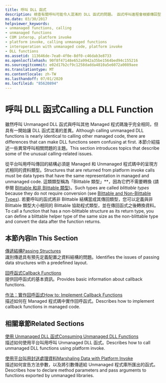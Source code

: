 ```yaml
---
title: 呼叫 DLL 函式
description: 檢查有關呼叫可能令人混淆的 DLL 函式的問題。 函式呼叫進程會根據傳回型別是否為可直接上傳而有所不同。
ms.date: 03/30/2017
helpviewer_keywords:
- unmanaged functions, calling
- unmanaged functions
- COM interop, platform invoke
- platform invoke, calling unmanaged functions
- interoperation with unmanaged code, platform invoke
- DLL functions
ms.assetid: 113646de-7ea0-4f0e-8df0-c46dab3e8733
ms.openlocfilehash: 90f8f47148e652a9942a35be1564bed94c155216
ms.sourcegitcommit: e02d17b2cf9c1258dadda4810a5e6072a0089aee
ms.translationtype: MT
ms.contentlocale: zh-TW
ms.lasthandoff: 07/01/2020
ms.locfileid: "85620894"
---
```

# <a name="calling-a-dll-function"></a><span data-ttu-id="085b6-104">呼叫 DLL 函式</span><span class="sxs-lookup"><span data-stu-id="085b6-104">Calling a DLL Function</span></span>
<span data-ttu-id="085b6-105">雖然呼叫 Unmanaged DLL 函式與呼叫其他 Managed 程式碼幾乎完全相同，但具有一開始讓 DLL 函式混淆的差異。</span><span class="sxs-lookup"><span data-stu-id="085b6-105">Although calling unmanaged DLL functions is nearly identical to calling other managed code, there are differences that can make DLL functions seem confusing at first.</span></span> <span data-ttu-id="085b6-106">本節介紹描述一些異常呼叫相關問題的主題。</span><span class="sxs-lookup"><span data-stu-id="085b6-106">This section introduces topics that describe some of the unusual calling-related issues.</span></span>  
  
 <span data-ttu-id="085b6-107">從平台叫用呼叫傳回的結構必須是 Managed 和 Unmanaged 程式碼中的呈現方式相同的資料類型。</span><span class="sxs-lookup"><span data-stu-id="085b6-107">Structures that are returned from platform invoke calls must be data types that have the same representation in managed and unmanaged code.</span></span> <span data-ttu-id="085b6-108">這類類型稱為「Blittable 類型」\*\*，因為它們不需要轉換 (請參閱 [Blittable 和非 Blittable 類型](blittable-and-non-blittable-types.md))。</span><span class="sxs-lookup"><span data-stu-id="085b6-108">Such types are called *blittable types* because they do not require conversion (see [Blittable and Non-Blittable Types](blittable-and-non-blittable-types.md)).</span></span> <span data-ttu-id="085b6-109">若要呼叫的函式將非 Blittable 結構當成其傳回類型，您可以定義與非 Blittable 類型大小相同的 Blittable 協助程式類型，並在傳回函式之後轉換資料。</span><span class="sxs-lookup"><span data-stu-id="085b6-109">To call a function that has a non-blittable structure as its return type, you can define a blittable helper type of the same size as the non-blittable type and convert the data after the function returns.</span></span>  
  
## <a name="in-this-section"></a><span data-ttu-id="085b6-110">本節內容</span><span class="sxs-lookup"><span data-stu-id="085b6-110">In This Section</span></span>  
 [<span data-ttu-id="085b6-111">傳遞結構</span><span class="sxs-lookup"><span data-stu-id="085b6-111">Passing Structures</span></span>](passing-structures.md)  
 <span data-ttu-id="085b6-112">識別傳遞具有預先定義配置之資料結構的問題。</span><span class="sxs-lookup"><span data-stu-id="085b6-112">Identifies the issues of passing data structures with a predefined layout.</span></span>  
  
 [<span data-ttu-id="085b6-113">回呼函式</span><span class="sxs-lookup"><span data-stu-id="085b6-113">Callback Functions</span></span>](callback-functions.md)  
 <span data-ttu-id="085b6-114">提供回呼函式的基本資訊。</span><span class="sxs-lookup"><span data-stu-id="085b6-114">Provides basic information about callback functions.</span></span>  
  
 [<span data-ttu-id="085b6-115">作法：實作回呼函式</span><span class="sxs-lookup"><span data-stu-id="085b6-115">How to: Implement Callback Functions</span></span>](how-to-implement-callback-functions.md)  
 <span data-ttu-id="085b6-116">描述如何在 Managed 程式碼中實作回呼函式。</span><span class="sxs-lookup"><span data-stu-id="085b6-116">Describes how to implement callback functions in managed code.</span></span>  
  
## <a name="related-sections"></a><span data-ttu-id="085b6-117">相關章節</span><span class="sxs-lookup"><span data-stu-id="085b6-117">Related Sections</span></span>  
 [<span data-ttu-id="085b6-118">使用 Unmanaged DLL 函式</span><span class="sxs-lookup"><span data-stu-id="085b6-118">Consuming Unmanaged DLL Functions</span></span>](consuming-unmanaged-dll-functions.md)  
 <span data-ttu-id="085b6-119">描述如何使用平台叫用呼叫 Unmanaged DLL 函式。</span><span class="sxs-lookup"><span data-stu-id="085b6-119">Describes how to call unmanaged DLL functions using platform invoke.</span></span>  
  
 [<span data-ttu-id="085b6-120">使用平台叫用封送處理資料</span><span class="sxs-lookup"><span data-stu-id="085b6-120">Marshaling Data with Platform Invoke</span></span>](marshaling-data-with-platform-invoke.md)  
 <span data-ttu-id="085b6-121">描述如何宣告方法參數，以及將引數傳遞給 Unmanaged 程式庫所匯出的函式。</span><span class="sxs-lookup"><span data-stu-id="085b6-121">Describes how to declare method parameters and pass arguments to functions exported by unmanaged libraries.</span></span>
